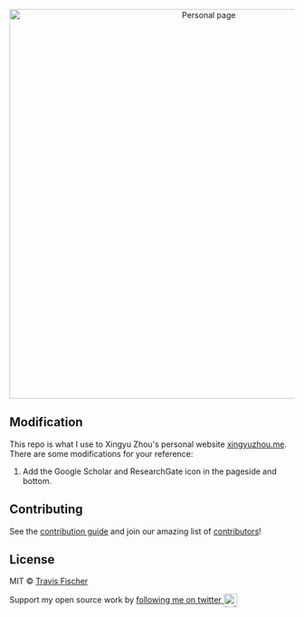 <p align="center">
  <a href="https://xingyuzhou.me">
    <img alt="Personal page" src="https://github.com/xingyuzhouphd/nextjs-notion-zhou/blob/main/website.png" width="689">
  </a>
</p>


## Modification

This repo is what I use to Xingyu Zhou's personal website [xingyuzhou.me](https://xingyuzhou.me). There are some modifications for your reference:

1. Add the Google Scholar and ResearchGate icon in the pageside and bottom.


## Contributing

See the [contribution guide](contributing.md) and join our amazing list of [contributors](https://github.com/transitive-bullshit/nextjs-notion-starter-kit/graphs/contributors)!

## License

MIT © [Travis Fischer](https://transitivebullsh.it)

Support my open source work by <a href="https://twitter.com/transitive_bs">following me on twitter <img src="https://storage.googleapis.com/saasify-assets/twitter-logo.svg" alt="twitter" height="24px" align="center"></a>
